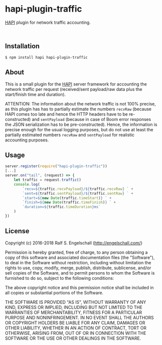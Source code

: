 
hapi-plugin-traffic
===================

[HAPI](http://hapijs.com/) plugin for network traffic accounting.

<p/>
<img src="https://nodei.co/npm/hapi-plugin-traffic.png?downloads=true&stars=true" alt=""/>

<p/>
<img src="https://david-dm.org/rse/hapi-plugin-traffic.png" alt=""/>

Installation
------------

```shell
$ npm install hapi hapi-plugin-traffic
```

About
-----

This is a small plugin for the [HAPI](http://hapijs.com/) server
framework for accounting the network traffic per request (received/sent
payload/raw data plus the start/finish time and duration).

ATTENTION: The information about the network traffic is not 100%
precise, as this plugin has has to partially estimate the numbers
`recvRaw` (because HAPI comes too late and hence the HTTP headers have
to be re-constructed) and `sentPayload` (because in case of Boom error
responses the JSON serialization has to be pre-constructed). Hence, the
information is precise enough for the usual logging purposes, but do not
use at least the partially estimated numbers `recvRaw` and `sentPayload`
for realistic accounting purposes.

Usage
-----

```js
server.register(require("hapi-plugin-traffic"))
[...]
server.on("tail", (request) => {
    let traffic = request.traffic()
    console.log(
        `recv=${traffic.recvPayload}/${traffic.recvRaw} ` +
        `sent=${traffic.sentPayload}/${traffic.sentRaw} ` +
        `start=${new Date(traffic.timeStart)} ` +
        `finish=${new Date(traffic.timeFinish)} ` +
        `duration=${traffic.timeDuration}ms`
    )
})
```

License
-------

Copyright (c) 2016-2018 Ralf S. Engelschall (http://engelschall.com/)

Permission is hereby granted, free of charge, to any person obtaining
a copy of this software and associated documentation files (the
"Software"), to deal in the Software without restriction, including
without limitation the rights to use, copy, modify, merge, publish,
distribute, sublicense, and/or sell copies of the Software, and to
permit persons to whom the Software is furnished to do so, subject to
the following conditions:

The above copyright notice and this permission notice shall be included
in all copies or substantial portions of the Software.

THE SOFTWARE IS PROVIDED "AS IS", WITHOUT WARRANTY OF ANY KIND,
EXPRESS OR IMPLIED, INCLUDING BUT NOT LIMITED TO THE WARRANTIES OF
MERCHANTABILITY, FITNESS FOR A PARTICULAR PURPOSE AND NONINFRINGEMENT.
IN NO EVENT SHALL THE AUTHORS OR COPYRIGHT HOLDERS BE LIABLE FOR ANY
CLAIM, DAMAGES OR OTHER LIABILITY, WHETHER IN AN ACTION OF CONTRACT,
TORT OR OTHERWISE, ARISING FROM, OUT OF OR IN CONNECTION WITH THE
SOFTWARE OR THE USE OR OTHER DEALINGS IN THE SOFTWARE.

